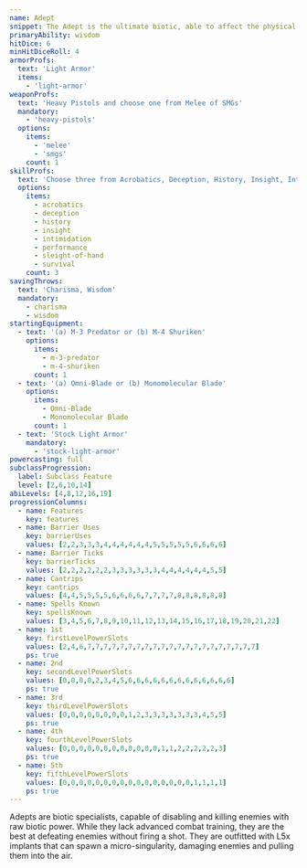 ```yaml
---
name: Adept
snippet: The Adept is the ultimate biotic, able to affect the physical world with the power of the mind.
primaryAbility: wisdom
hitDice: 6
minHitDiceRoll: 4
armorProfs:
  text: 'Light Armor'
  items:
    - 'light-armor'
weaponProfs:
  text: 'Heavy Pistols and choose one from Melee of SMGs'
  mandatory:
    - 'heavy-pistols'
  options:
    items:
      - 'melee'
      - 'smgs'
    count: 1
skillProfs:
  text: 'Choose three from Acrobatics, Deception, History, Insight, Intimidation, Performance, Sleight of Hand, Survival'
  options:
    items:
      - acrobatics
      - deception
      - history
      - insight
      - intimidation
      - performance
      - sleight-of-hand
      - survival
    count: 3
savingThrows:
  text: 'Charisma, Wisdom'
  mandatory:
    - charisma
    - wisdom
startingEquipment:
  - text: '(a) M-3 Predator or (b) M-4 Shuriken'
    options:
      items:
        - m-3-predator
        - m-4-shuriken
      count: 1
  - text: '(a) Omni-Blade or (b) Monomolecular Blade'
    options:
      items:
        - Omni-Blade
        - Monomolecular Blade
      count: 1
  - text: 'Stock Light Armor'
    mandatory:
      - 'stock-light-armor'
powercasting: full
subclassProgression:
  label: Subclass Feature
  level: [2,6,10,14]
abiLevels: [4,8,12,16,19]
progressionColumns:
  - name: Features
    key: features
  - name: Barrier Uses
    key: barrierUses
    values: [2,2,3,3,3,4,4,4,4,4,4,5,5,5,5,5,6,6,6,6]
  - name: Barrier Ticks
    key: barrierTicks
    values: [2,2,2,2,2,2,3,3,3,3,3,3,4,4,4,4,4,4,5,5]
  - name: Cantrips
    key: cantrips
    values: [4,4,5,5,5,5,6,6,6,6,7,7,7,7,8,8,8,8,8,8]
  - name: Spells Known
    key: spellsKnown
    values: [3,4,5,6,7,8,9,10,11,12,13,14,15,16,17,18,19,20,21,22]
  - name: 1st
    key: firstLevelPowerSlots
    values: [2,4,6,7,7,7,7,7,7,7,7,7,7,7,7,7,7,7,7,7,7,7,7,7]
    ps: true
  - name: 2nd
    key: secondLevelPowerSlots
    values: [0,0,0,0,2,3,4,5,6,6,6,6,6,6,6,6,6,6,6,6,6]
    ps: true
  - name: 3rd
    key: thirdLevelPowerSlots
    values: [0,0,0,0,0,0,0,0,1,2,3,3,3,3,3,3,3,4,5,5]
    ps: true
  - name: 4th
    key: fourthLevelPowerSlots
    values: [0,0,0,0,0,0,0,0,0,0,0,0,1,1,2,2,2,2,2,3]
    ps: true
  - name: 5th
    key: fifthLevelPowerSlots
    values: [0,0,0,0,0,0,0,0,0,0,0,0,0,0,0,0,1,1,1,1]
    ps: true
---
```

Adepts are biotic specialists, capable of disabling and killing enemies with raw biotic power. While they lack
advanced combat training, they are the best at defeating enemies without firing a shot. They are outfitted with L5x
implants that can spawn a micro-singularity, damaging enemies and pulling them into the air.
